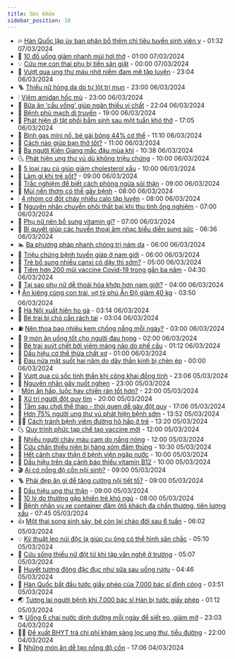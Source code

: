 ```yaml
---
title: Sức khỏe
sidebar_position: 10
---
```


<!-- vnexpress-suc-khoe:START -->
- 🔥 [Hàn Quốc lập ủy ban phân bổ thêm chỉ tiêu tuyển sinh viên y](https://vnexpress.net/han-quoc-lap-uy-ban-phan-bo-them-chi-tieu-tuyen-sinh-vien-y-4719356.html) - 01:32 07/03/2024
- 🥰 [10 đồ uống giảm nhanh mùi hơi thở](https://vnexpress.net/10-do-uong-giam-nhanh-mui-hoi-tho-4719293.html) - 01:00 07/03/2024
- 💡 [Cứu mẹ con thai phụ bị tiền sản giật](https://vnexpress.net/cuu-me-con-thai-phu-bi-tien-san-giat-4719152.html) - 00:00 07/03/2024
- 🤗 [Vượt qua ung thư máu nhờ niềm đam mê tập luyện](https://vnexpress.net/vuot-qua-ung-thu-mau-nho-niem-dam-me-tap-luyen-4717054.html) - 23:04 06/03/2024
- 🪜 [Thiếu nữ hỏng da do tự lột trị mụn](https://vnexpress.net/thieu-nu-hong-da-do-tu-lot-tri-mun-4719169.html) - 23:00 06/03/2024
- 🕯 [Viêm amidan hốc mủ](https://vnexpress.net/viem-amidan-hoc-mu-4719193.html) - 23:00 06/03/2024
- 🤭 [Bữa ăn &#39;cầu vồng&#39; giúp ngăn thiếu vi chất](https://vnexpress.net/bua-an-cau-vong-giup-ngan-thieu-vi-chat-4718799.html) - 22:04 06/03/2024
- 👀 [Bệnh phù mạch di truyền](https://vnexpress.net/benh-phu-mach-di-truyen-4718185.html) - 19:00 06/03/2024
- 🌋 [Phát hiện dị tật phổi bẩm sinh sau một tuần khó thở](https://vnexpress.net/phat-hien-di-tat-phoi-bam-sinh-sau-mot-tuan-kho-tho-4718978.html) - 17:05 06/03/2024
- 🫶 [Bình gas mini nổ, bé gái bỏng 44% cơ thể](https://vnexpress.net/binh-gas-mini-no-be-gai-bong-44-co-the-4719207.html) - 11:10 06/03/2024
- 🦆 [Cách nào giúp bạn thở tốt?](https://vnexpress.net/cach-nao-giup-ban-tho-tot-4719043.html) - 11:00 06/03/2024
- 🚀 [Ba người Kiên Giang mắc đậu mùa khỉ](https://vnexpress.net/ba-nguoi-kien-giang-mac-dau-mua-khi-4719201.html) - 10:38 06/03/2024
- 🌜 [Phát hiện ung thư vú dù không triệu chứng](https://vnexpress.net/phat-hien-ung-thu-vu-du-khong-trieu-chung-4719066.html) - 10:00 06/03/2024
- 🧰 [5 loại rau củ giúp giảm cholesterol xấu](https://vnexpress.net/5-loai-rau-cu-giup-giam-cholesterol-xau-4718954.html) - 10:00 06/03/2024
- 💫 [Làm gì khi trẻ sốt?](https://vnexpress.net/lam-gi-khi-tre-sot-4719052.html) - 09:00 06/03/2024
- 🌝 [Trắc nghiệm để biết cách phòng ngừa sỏi thận](https://vnexpress.net/trac-nghiem-de-biet-cach-phong-ngua-soi-than-4719035.html) - 09:00 06/03/2024
- 🗽 [Mùi nến thơm có thể gây bệnh](https://vnexpress.net/mui-nen-thom-co-the-gay-benh-4719117.html) - 08:00 06/03/2024
- 🕯 [4 nhóm cơ đốt cháy nhiều calo tập luyện](https://vnexpress.net/4-nhom-co-dot-chay-nhieu-calo-tap-luyen-4719050.html) - 08:00 06/03/2024
- 🦅 [Nguyên nhân chuyển phôi thất bại khi thụ tinh ống nghiệm](https://vnexpress.net/nguyen-nhan-chuyen-phoi-that-bai-khi-thu-tinh-ong-nghiem-4719092.html) - 07:00 06/03/2024
- 🦆 [Phụ nữ nên bổ sung vitamin gì?](https://vnexpress.net/phu-nu-nen-bo-sung-vitamin-gi-4719029.html) - 07:00 06/03/2024
- 🎊 [Bí quyết giúp các huyền thoại âm nhạc biểu diễn sung sức](https://vnexpress.net/bi-quyet-giup-cac-huyen-thoai-am-nhac-bieu-dien-sung-suc-4719088.html) - 06:36 06/03/2024
- 🏊 [Ba phương pháp nhanh chóng trị nám da](https://vnexpress.net/ba-phuong-phap-nhanh-chong-tri-nam-da-4719059.html) - 06:00 06/03/2024
- 📝 [Triệu chứng bệnh tuyến giáp ở nam giới](https://vnexpress.net/trieu-chung-benh-tuyen-giap-o-nam-gioi-4718812.html) - 06:00 06/03/2024
- 💯 [Trẻ bổ sung nhiều canxi có dậy thì sớm?](https://vnexpress.net/tre-bo-sung-nhieu-canxi-co-day-thi-som-4719005.html) - 05:00 06/03/2024
- 🌊 [Tiêm hơn 200 mũi vaccine Covid-19 trong gần ba năm](https://vnexpress.net/tiem-hon-200-mui-vaccine-covid-19-trong-gan-ba-nam-4718997.html) - 04:30 06/03/2024
- 🚀 [Tại sao phụ nữ dễ thoái hóa khớp hơn nam giới?](https://vnexpress.net/tai-sao-phu-nu-de-thoai-hoa-khop-hon-nam-gioi-4718973.html) - 04:00 06/03/2024
- 🕴 [Ăn kiêng cùng con trai, vợ tỷ phú Ấn Độ giảm 40 kg](https://vnexpress.net/an-kieng-cung-con-trai-vo-ty-phu-an-do-giam-40-kg-4718996.html) - 03:50 06/03/2024
- 🗽 [Hà Nội xuất hiện ho gà](https://vnexpress.net/ha-noi-xuat-hien-ho-ga-4718968.html) - 03:14 06/03/2024
- 🎡 [Bé trai bị chó cắn rách tai](https://vnexpress.net/be-trai-bi-cho-can-rach-tai-4718789.html) - 03:04 06/03/2024
- ⛽️ [Nên thoa bao nhiêu kem chống nắng mỗi ngày?](https://vnexpress.net/nen-thoa-bao-nhieu-kem-chong-nang-moi-ngay-4718925.html) - 03:00 06/03/2024
- 🦆 [9 món ăn uống tốt cho người đau họng](https://vnexpress.net/9-mon-an-uong-tot-cho-nguoi-dau-hong-4718648.html) - 02:00 06/03/2024
- 🤩 [Bé trai suýt chết bởi viêm màng não do phế cầu](https://vnexpress.net/be-trai-suyt-chet-boi-viem-mang-nao-do-phe-cau-4718826.html) - 01:12 06/03/2024
- 🦒 [Dấu hiệu cơ thể thừa chất xơ](https://vnexpress.net/dau-hieu-co-the-thua-chat-xo-4718687.html) - 01:00 06/03/2024
- 💫 [Đau nửa mặt suốt hai năm do dây thần kinh bị chèn ép](https://vnexpress.net/dau-nua-mat-suot-hai-nam-do-day-than-kinh-bi-chen-ep-4718733.html) - 00:00 06/03/2024
- 🐘 [Vượt qua cú sốc tinh thần khi công khai đồng tính](https://vnexpress.net/vuot-qua-cu-soc-tinh-than-khi-cong-khai-dong-tinh-4715778.html) - 23:06 05/03/2024
- 🚀 [Nguyên nhân gây nuốt nghẹn](https://vnexpress.net/nguyen-nhan-gay-nuot-nghen-4718738.html) - 23:00 05/03/2024
- 🕯 [Món ăn hấp, luộc hay chiên rán tốt hơn?](https://vnexpress.net/mon-an-hap-luoc-hay-chien-ran-tot-hon-4718144.html) - 22:00 05/03/2024
- 🦏 [Xử trí người đột quỵ tim](https://vnexpress.net/xu-tri-nguoi-dot-quy-tim-4718688.html) - 20:00 05/03/2024
- 🦄 [Tắm sau chơi thể thao - thói quen dễ gây đột quỵ](https://vnexpress.net/tam-sau-choi-the-thao-thoi-quen-de-gay-dot-quy-4718517.html) - 17:06 05/03/2024
- 🦒 [Hơn 75% người ung thư vú phát hiện bệnh sớm](https://vnexpress.net/hon-75-nguoi-ung-thu-vu-phat-hien-benh-som-4718802.html) - 13:52 05/03/2024
- 👨‍🏫 [Cách tránh bệnh viêm đường hô hấp ở trẻ](https://vnexpress.net/cach-tranh-benh-viem-duong-ho-hap-o-tre-4718791.html) - 13:20 05/03/2024
- 🌜 [Quy trình phức tạp chế tạo vaccine mới](https://vnexpress.net/quy-trinh-phuc-tap-che-tao-vaccine-moi-4718702.html) - 12:00 05/03/2024
- 🚀 [Nhiều người chảy máu cam do nắng nóng](https://vnexpress.net/nhieu-nguoi-chay-mau-cam-do-nang-nong-4718663.html) - 12:00 05/03/2024
- 💃 [Cứu chân thiếu niên bị hàng xóm đâm thủng](https://vnexpress.net/cuu-chan-thieu-nien-bi-hang-xom-dam-thung-4718761.html) - 10:30 05/03/2024
- 💯 [Hết cảnh chạy thận ở bệnh viện ngập nước](https://vnexpress.net/het-canh-chay-than-o-benh-vien-ngap-nuoc-4718669.html) - 10:00 05/03/2024
- 🤔 [Dấu hiệu trên da cảnh báo thiếu vitamin B12](https://vnexpress.net/dau-hieu-tren-da-canh-bao-thieu-vitamin-b12-4718666.html) - 10:00 05/03/2024
- 🎬 [Ai có nồng độ cồn nội sinh?](https://vnexpress.net/ai-co-nong-do-con-noi-sinh-4718544.html) - 09:00 05/03/2024
- 🪜 [Phái đẹp ăn gì để tăng cường nội tiết tố?](https://vnexpress.net/phai-dep-an-gi-de-tang-cuong-noi-tiet-to-4718680.html) - 09:00 05/03/2024
- 🦣 [Dấu hiệu ung thư thận](https://vnexpress.net/dau-hieu-ung-thu-than-4718518.html) - 09:00 05/03/2024
- 🧐 [10 lý do thường gặp khiến trẻ khó ngủ](https://vnexpress.net/10-ly-do-thuong-gap-khien-tre-kho-ngu-4718583.html) - 08:00 05/03/2024
- 🤡 [Bệnh nhân vụ xe container đâm ôtô khách đa chấn thương, tiên lượng xấu](https://vnexpress.net/nan-nhan-tai-nan-xe-khach-da-chan-thuong-tien-luong-xau-4718656.html) - 07:45 05/03/2024
- 👍 [Một thai song sinh sảy, bé còn lại chào đời sau 6 tuần](https://vnexpress.net/mot-thai-song-sinh-say-be-con-lai-chao-doi-sau-6-tuan-4718409.html) - 06:02 05/03/2024
- 💡 [Kỹ thuật leo núi độc lạ giúp cụ ông có thể hình săn chắc](https://vnexpress.net/ky-thuat-leo-nui-doc-la-giup-cu-ong-co-the-hinh-san-chac-4718356.html) - 05:10 05/03/2024
- 💯 [Cứu sống thiếu nữ đột tử khi tập văn nghệ ở trường](https://vnexpress.net/cuu-song-thieu-nu-dot-tu-khi-tap-van-nghe-o-truong-4718447.html) - 05:07 05/03/2024
- 🧠 [Huyết tương đông đặc đục như sữa sau uống rượu](https://vnexpress.net/huyet-tuong-dong-dac-duc-nhu-sua-sau-uong-ruou-4718510.html) - 04:46 05/03/2024
- 🎡 [Hàn Quốc bắt đầu tước giấy phép của 7.000 bác sĩ đình công](https://vnexpress.net/han-quoc-bat-dau-tuoc-giay-phep-cua-7-000-bac-si-dinh-cong-4718501.html) - 03:51 05/03/2024
- 🌏 [Tương lai người bệnh khi 7.000 bác sĩ Hàn bị tước giấy phép](https://vnexpress.net/tuong-lai-nguoi-benh-khi-7-000-bac-si-han-bi-tuoc-giay-phep-4718351.html) - 01:12 05/03/2024
- ⚗️ [Uống 6 chai nước dinh dưỡng mỗi ngày để siết eo, giảm mỡ](https://vnexpress.net/uong-6-chai-nuoc-dinh-duong-moi-ngay-de-siet-eo-giam-mo-4717059.html) - 23:03 04/03/2024
- 👨‍🏫 [Đề xuất BHYT trả chi phí khám sàng lọc ung thư, tiểu đường](https://vnexpress.net/de-xuat-bhyt-tra-chi-phi-kham-sang-loc-ung-thu-tieu-duong-4718281.html) - 22:00 04/03/2024
- 🤖 [Những món ăn dễ tạo nồng độ cồn](https://vnexpress.net/nhung-mon-an-de-tao-nong-do-con-4717856.html) - 17:06 04/03/2024<!-- vnexpress-suc-khoe:END -->
